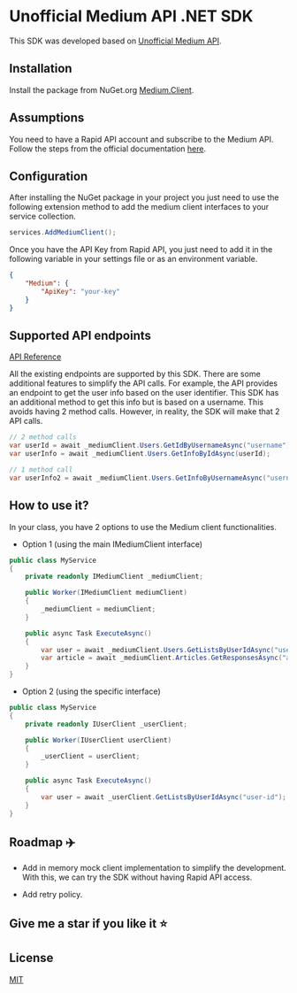 # Unofficial Medium API .NET SDK

This SDK was developed based on [Unofficial Medium API](https://mediumapi.com/). 

## Installation

Install the package from NuGet.org [Medium.Client](https://www.nuget.org/packages/Medium.Client/).

## Assumptions

You need to have a Rapid API account and subscribe to the Medium API. 
Follow the steps from the official documentation [here](https://mediumapi.com/#:~:text=How%20can%20I,Steps%3A).

## Configuration

After installing the NuGet package in your project you just need to use the following extension method to add the medium client interfaces to your service collection.

```csharp
services.AddMediumClient();
```

Once you have the API Key from Rapid API, you just need to add it in the following variable in your settings file or as an environment variable.

```json
{
    "Medium": {
        "ApiKey": "your-key"
    }
}
```

## Supported API endpoints

[API Reference](https://docs.mediumapi.com/)

All the existing endpoints are supported by this SDK. 
There are some additional features to simplify the API calls. For example, the API provides an endpoint to get the user info based on the user identifier. This SDK has an additional method to get this info but is based on a username. This avoids having 2 method calls. However, in reality, the SDK will make that 2 API calls.

```csharp
// 2 method calls
var userId = await _mediumClient.Users.GetIdByUsernameAsync("username");
var userInfo = await _mediumClient.Users.GetInfoByIdAsync(userId);

// 1 method call
var userInfo2 = await _mediumClient.Users.GetInfoByUsernameAsync("username");
```

## How to use it?

In your class, you have 2 options to use the Medium client functionalities.

- Option 1 (using the main IMediumClient interface)

```csharp
public class MyService
{
    private readonly IMediumClient _mediumClient;

    public Worker(IMediumClient mediumClient)
    {
        _mediumClient = mediumClient;
    }

    public async Task ExecuteAsync()
    {
        var user = await _mediumClient.Users.GetListsByUserIdAsync("user-id");
        var article = await _mediumClient.Articles.GetResponsesAsync("article-id");
    }
}
```

- Option 2 (using the specific interface)

```csharp
public class MyService
{
    private readonly IUserClient _userClient;

    public Worker(IUserClient userClient)
    {
        _userClient = userClient;
    }

    public async Task ExecuteAsync()
    {
        var user = await _userClient.GetListsByUserIdAsync("user-id");
    }
}
```

## Roadmap :airplane:

- Add in memory mock client implementation to simplify the development. With this, we can try the SDK without having Rapid API access.

- Add retry policy.


## Give me a star if you like it :star:



## License

[MIT](https://choosealicense.com/licenses/mit/)